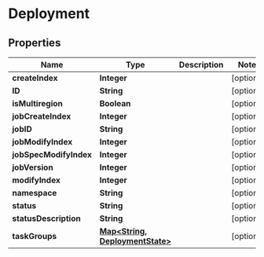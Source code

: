 

# Deployment


## Properties

Name | Type | Description | Notes
------------ | ------------- | ------------- | -------------
**createIndex** | **Integer** |  |  [optional]
**ID** | **String** |  |  [optional]
**isMultiregion** | **Boolean** |  |  [optional]
**jobCreateIndex** | **Integer** |  |  [optional]
**jobID** | **String** |  |  [optional]
**jobModifyIndex** | **Integer** |  |  [optional]
**jobSpecModifyIndex** | **Integer** |  |  [optional]
**jobVersion** | **Integer** |  |  [optional]
**modifyIndex** | **Integer** |  |  [optional]
**namespace** | **String** |  |  [optional]
**status** | **String** |  |  [optional]
**statusDescription** | **String** |  |  [optional]
**taskGroups** | [**Map&lt;String, DeploymentState&gt;**](DeploymentState.md) |  |  [optional]



